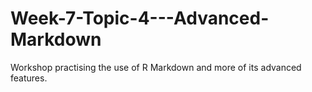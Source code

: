 # Week-7-Topic-4---Advanced-Markdown
Workshop practising the use of R Markdown and more of its advanced features. 
